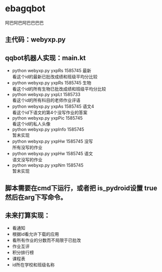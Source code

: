 # ebagqbot
阿巴阿巴阿巴巴巴巴

## 主代码：webyxp.py

## qqbot机器人实现：main.kt

- python webyxp.py yxpRs 1585745 最新  
看这个id的最新已批改成绩和班级平均分比较  
- python webyxp.py yxpRs 1585745 生物  
看这个id的所有生物已批改成绩和班级平均分比较
- python webyxp.py yxpLt 1585733  
看这个id的所有科目的老师作业评语
- python webyxp.py yxpAs 1585745 语文4  
看这个id下语文的第4个没写作业的答案
- python webyxp.py yxpPic 1585745  
看这个id的私人头像
- python webyxp.py yxpInfo 1585745  
暂未实现
- python webyxp.py yxpHw 1585745 没写  
所有没写的作业
- python webyxp.py yxpHw 1585745 语文  
语文没写的作业
- python webyxp.py yxpNm 1585745  
暂未实现

## 脚本需要在cmd下运行，或者把 is_pydroid设置 true然后在arg下写命令。

## 未来打算实现：

- 看通知  
- 根据id看允许下载的应用  
- 看所有作业的分数而不局限于已批改  
- 作业互评  
- 积分排行榜  
- 课程表  
- id所在学校和班级名称
